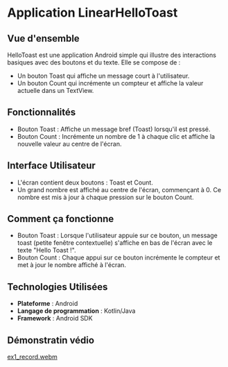 # Application LinearHelloToast

## Vue d'ensemble
HelloToast est une application Android simple qui illustre des interactions basiques avec des boutons et du texte. Elle se compose de :

- Un bouton Toast qui affiche un message court à l'utilisateur.
- Un bouton Count qui incrémente un compteur et affiche la valeur actuelle dans un TextView.
## Fonctionnalités
- Bouton Toast : Affiche un message bref (Toast) lorsqu'il est pressé.
- Bouton Count : Incrémente un nombre de 1 à chaque clic et affiche la nouvelle valeur au centre de l'écran.
## Interface Utilisateur
- L'écran contient deux boutons : Toast et Count.
- Un grand nombre est affiché au centre de l'écran, commençant à 0. Ce nombre est mis à jour à chaque pression sur le bouton Count.
## Comment ça fonctionne
- Bouton Toast :
Lorsque l'utilisateur appuie sur ce bouton, un message toast (petite fenêtre contextuelle) s'affiche en bas de l'écran avec le texte "Hello Toast !".
- Bouton Count :
Chaque appui sur ce bouton incrémente le compteur et met à jour le nombre affiché à l'écran.
## Technologies Utilisées

- **Plateforme** : Android
- **Langage de programmation** : Kotlin/Java
- **Framework** : Android SDK
## Démonstratin védio
[ex1_record.webm](https://github.com/user-attachments/assets/52c0412f-ec2d-4a90-9c45-c376bb25f5c3)


